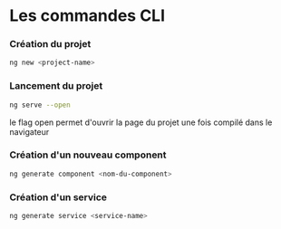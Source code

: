# Les commandes CLI

### Création du projet
```bash
ng new <project-name>
```
### Lancement du projet
```bash
ng serve --open
```
le flag open permet d'ouvrir la page du projet une fois compilé dans le navigateur

### Création d'un nouveau component
```bash
ng generate component <nom-du-component>
```

### Création d'un service
```bash
ng generate service <service-name>
```


<!--stackedit_data:
eyJoaXN0b3J5IjpbNDk3MTQ5ODI2LDEzNjU3NDM1MzcsNTczNj
EzMTg5XX0=
-->